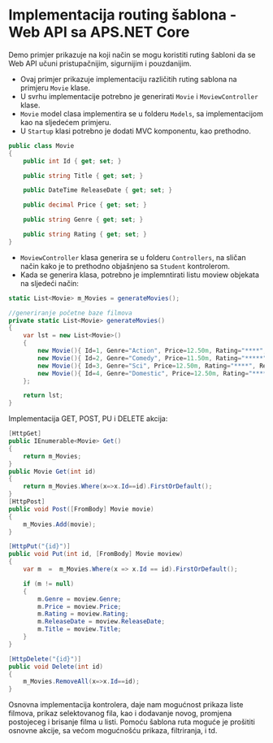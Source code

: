 ﻿# Implementacija routing šablona - Web API sa APS.NET Core 

Demo primjer prikazuje na koji način se mogu koristiti ruting šabloni da se Web API
 učuni pristupačnijim, sigurnijim i pouzdanijim.

- Ovaj primjer prikazuje implementaciju različitih ruting sablona na primjeru `Movie` klase.
- U svrhu implementacije potrebno je generirati `Movie` i `MoviewController` klase.
- `Movie` model clasa implementira se u folderu `Models`, sa implementacijom kao na sljedećem primjeru.
- U `Startup` klasi potrebno je dodati MVC komponentu, kao prethodno.

```cs
public class Movie
{
    public int Id { get; set; }

    public string Title { get; set; }

    public DateTime ReleaseDate { get; set; }

    public decimal Price { get; set; }

    public string Genre { get; set; }

    public string Rating { get; set; }
}
```
- `MoviewController` klasa generira se u folderu `Controllers`, na sličan način kako je to prethodno objašnjeno sa `Student` kontrolerom.
- Kada se generira klasa, potrebno je implemntirati listu moview objekata na sljedeći način:

```cs
static List<Movie> m_Movies = generateMovies();

//generiranje početne baze filmova
private static List<Movie> generateMovies()
{
    var lst = new List<Movie>()
    {
        new Movie(){ Id=1, Genre="Action", Price=12.50m, Rating="****", ReleaseDate= new DateTime(1984, 12,12), Title="Terminator "},
        new Movie(){ Id=2, Genre="Comedy", Price=11.50m, Rating="*****", ReleaseDate= new DateTime(1984, 12,12), Title="Glup glupllji "},
        new Movie(){ Id=3, Genre="Sci", Price=12.50m, Rating="****", ReleaseDate= new DateTime(1999, 12,12), Title="Matrix "},
        new Movie(){ Id=4, Genre="Domestic", Price=12.50m, Rating="****", ReleaseDate= new DateTime(1984, 12,12), Title="Ničija zemlja"},
    };

    return lst;
}
```
Implementacija GET, POST, PU i DELETE akcija:

```cs
[HttpGet]
public IEnumerable<Movie> Get()
{
    return m_Movies;
}
public Movie Get(int id)
{
    return m_Movies.Where(x=>x.Id==id).FirstOrDefault();
}
[HttpPost]
public void Post([FromBody] Movie movie)
{
    m_Movies.Add(movie);
}

[HttpPut("{id}")]
public void Put(int id, [FromBody] Movie moview)
{
    var m  =  m_Movies.Where(x => x.Id == id).FirstOrDefault();

    if (m != null)
    {
        m.Genre = moview.Genre;
        m.Price = moview.Price;
        m.Rating = moview.Rating;
        m.ReleaseDate = moview.ReleaseDate;
        m.Title = moview.Title;
    }
}

[HttpDelete("{id}")]
public void Delete(int id)
{
    m_Movies.RemoveAll(x=>x.Id==id);
}
```
Osnovna implementacija kontrolera, daje nam mogućnost prikaza liste filmova, prikaz selektovanog fila, kao i dodavanje novog, promjena postojeceg i brisanje filma u listi. 
Pomoću šablona ruta moguće je prošititi osnovne akcije, sa većom mogućnošću prikaza, filtriranja, i td.

